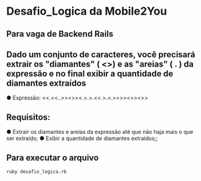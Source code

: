 # Desafio_Logica da Mobile2You

## Para vaga de Backend Rails

## Dado um conjunto de caracteres, você precisará extrair os "diamantes" ( <>) e as "areias" ( . ) da expressão e no final exibir a quantidade de diamantes extraídos

● Expressão: <<.<<..>><>><.>.>.<<.>.<.>>>><>><>>

## Requisitos:
● Extrair os diamantes e areias da expressão até que não haja mais o que ser extraído;
● Exibir a quantidade de diamantes extraídos;;

## Para executar o arquivo

`ruby desafio_logica.rb`
